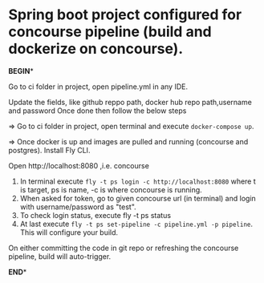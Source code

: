 # Spring boot project configured for concourse pipeline (build and dockerize on concourse).

**************************************BEGIN***************************************

Go to ci folder in project, open pipeline.yml in any IDE.

Update the fields, like github reppo path, docker hub repo path,username and password
Once done then follow the below steps

=> Go to ci folder in project, open terminal and execute `docker-compose up`.

=> Once docker is up and images are pulled and running (concourse and postgres). Install Fly CLI.

Open http://localhost:8080 ,i.e. concourse

1) In terminal execute `fly -t ps login -c http://localhost:8080` where t is target, ps is name, -c is where concourse is running.
2) When asked for token, go to given concourse url (in terminal) and login with username/password as "test".
3) To check login status, execute fly -t ps status
4) At last execute `fly -t ps set-pipeline -c pipeline.yml -p pipeline`. This will configure your build.

On either committing the code in git repo or refreshing the concourse pipeline, build will auto-trigger.


**************************************END***************************************

